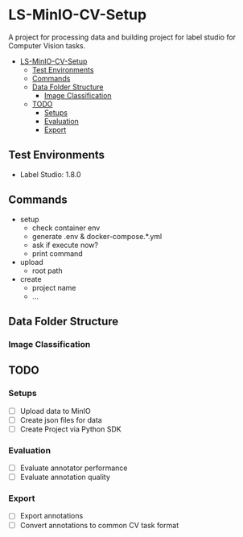 # LS-MinIO-CV-Setup
A project for processing data and building project for label studio for Computer Vision tasks.

- [LS-MinIO-CV-Setup](#ls-minio-cv-setup)
  - [Test Environments](#test-environments)
  - [Commands](#commands)
  - [Data Folder Structure](#data-folder-structure)
    - [Image Classification](#image-classification)
  - [TODO](#todo)
    - [Setups](#setups)
    - [Evaluation](#evaluation)
    - [Export](#export)


## Test Environments
- Label Studio: 1.8.0

## Commands
- setup
  - check container env
  - generate .env & docker-compose.*.yml
  - ask if execute now?
  - print command
- upload
  - root path
- create
  - project name
  - ...

## Data Folder Structure
### Image Classification

## TODO
### Setups
- [ ] Upload data to MinIO
- [ ] Create json files for data
- [ ] Create Project via Python SDK

### Evaluation
- [ ] Evaluate annotator performance
- [ ] Evaluate annotation quality

### Export
- [ ] Export annotations
- [ ] Convert annotations to common CV task format
